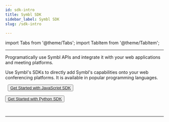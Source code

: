 ```yaml
---
id: sdk-intro
title: Symbl SDK
sidebar_label: Symbl SDK
slug: /sdk-intro
 
---
```

 
import Tabs from '@theme/Tabs';
import TabItem from '@theme/TabItem';

---

Programatically use Symbl APIs and integrate it with your web applications and meeting platforms.
 
Use Symbl's SDKs to directly add Symbl's capabilities onto your web conferencing platforms. It is available in popular programming languages.

&nbsp; 
<button class="button button1"><a href="/docs/javascript-sdk/introduction">Get Started with JavaScript SDK</a></button><br/>
 
<button class="button button2"><a href="/docs/python-sdk/overview">Get Started with Python SDK</a></button>
 
&nbsp; 
&nbsp;

---
 
 

